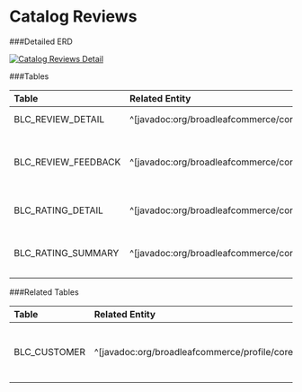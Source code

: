 # Catalog Reviews



###Detailed ERD

[![Catalog Reviews Detail](dataModel/CatalogReviewsDetailedERD.png)](_img/dataModel/CatalogReviewsDetailedERD.png)

###Tables

| Table               | Related Entity    | Description                                         |
|:--------------------|:------------------|:----------------------------------------------------|
|BLC_REVIEW_DETAIL    | ^[javadoc:org/broadleafcommerce/core/rating/domain/ReviewDetail]          | Represents a review.  |
|BLC_REVIEW_FEEDBACK  | ^[javadoc:org/broadleafcommerce/core/rating/domain/ReviewFeedback]          | Represents a the feedback for a review.  |
|BLC_RATING_DETAIL    | ^[javadoc:org/broadleafcommerce/core/rating/domain/RatingDetail]          | Represents the detail of a rating.  |
|BLC_RATING_SUMMARY   | ^[javadoc:org/broadleafcommerce/core/rating/domain/RatingSummary]          | Represents the summary of a rating.  |



###Related Tables

| Table               | Related Entity    | Description                                         |
|:--------------------|:------------------|:----------------------------------------------------|
|BLC_CUSTOMER         | ^[javadoc:org/broadleafcommerce/profile/core/domain/Customer]          | Represents a customer in Broadleaf Commerce.  |
